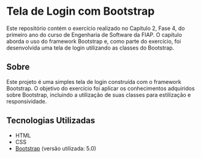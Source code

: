 # Tela de Login com Bootstrap

Este repositório contém o exercício realizado no Capítulo 2, Fase 4, do primeiro ano do curso de Engenharia de Software da FIAP.
O capítulo aborda o uso do framework Bootstrap e, como parte do exercício, foi desenvolvida uma tela de login utilizando as classes do Bootstrap.

## Sobre

Este projeto é uma simples tela de login construída com o framework Bootstrap. 
O objetivo do exercício foi aplicar os conhecimentos adquiridos sobre Bootstrap, incluindo a utilização de suas classes para estilização e responsividade.

## Tecnologias Utilizadas

- HTML
- CSS
- [Bootstrap](https://getbootstrap.com/) (versão utilizada: 5.0)




